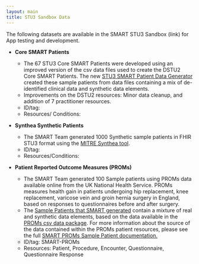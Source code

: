 ```yaml
---
layout: main
title: STU3 Sandbox Data
---
```


The following datasets are available in the SMART STU3 Sandbox (link) for App testing and development.

* **Core SMART Patients** 
  * The 67 STU3 Core SMART Patients were developed using an improved version of the csv data files used to create the DSTU2 Core SMART Patients. The new [STU3 SMART Patient Data Generator](https://github.com/smart-on-fhir/sample-patients-stu3) created these sample patients from data files containing a mix of de-identified clinical data and synthetic data elements.
  * Improvements on the DSTU2 resources: Minor data cleanup, and addition of 7 practitioner resources.  
  * ID/tag:
  * Resources/ Conditions:
 
* **Synthea Synthetic Patients**
  * The SMART Team generated 1000 Synthetic sample patients in FHIR STU3 format using the [MITRE Synthea tool](https://github.com/synthetichealth/synthea/wiki). 
  * ID/tag:
  * Resources/Conditions:
 
* **Patient Reported Outcome Measures (PROMs)**
  * The SMART Team generated 100 Sample patients using PROMs data available online from the UK National Health Service. PROMs measures health gain in patients undergoing hip replacement, knee replacement, varicose vein and groin hernia surgery in England, based on responses to questionnaires before and after surgery.
  * The [Sample Patients that SMART generated](https://github.com/smart-on-fhir/sample-patients-prom) contain a mixture of real and synthetic data elements, based on the data available in the [PROMs csv data package](http://content.digital.nhs.uk/catalogue/PUB23908). For more information about the source of the data contained within the PROMs patient resources, please see the full [SMART PROMs Sample Patient documentation.](https://github.com/smart-on-fhir/smart-on-fhir.github.io/new/master/profiles)  
  * ID/tag: SMART-PROMs
  * Resources: Patient, Procedure, Encounter, Questionnaire, Questionnaire Response
